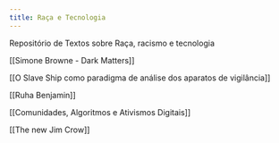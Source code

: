 ```yaml
---
title: Raça e Tecnologia
---
```


Repositório de Textos sobre Raça, racismo e tecnologia

[[Simone Browne - Dark Matters]]

[[O Slave Ship como paradigma de análise dos aparatos de vigilância]]

[[Ruha Benjamin]]

[[Comunidades, Algoritmos e Ativismos Digitais]]

[[The new Jim Crow]]

